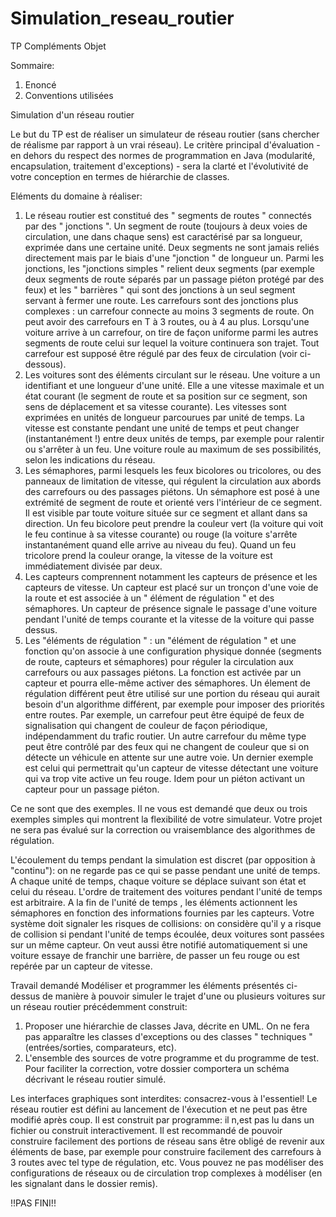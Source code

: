 # Simulation_reseau_routier
TP Compléments Objet

Sommaire:
  1) Enoncé
  2) Conventions utilisées

Simulation d'un réseau routier

Le but du TP est de réaliser un simulateur de réseau routier (sans chercher de réalisme par rapport à un vrai réseau). Le critère principal d'évaluation - en dehors du respect des normes de programmation en Java (modularité, encapsulation, traitement d'exceptions) - sera la clarté et l'évolutivité de votre conception en termes de hiérarchie de classes.

Eléments du domaine à réaliser:

1. Le réseau routier est constitué des " segments de routes " connectés par des " jonctions ". Un segment de route (toujours à deux voies de circulation, une dans chaque sens) est caractérisé par sa longueur, exprimée dans une certaine unité. Deux segments ne sont jamais reliés directement mais par le biais d'une "jonction " de longueur un. Parmi les jonctions, les "jonctions simples " relient deux segments (par exemple deux segments de route séparés par un passage piéton protégé par des feux) et les " barrières " qui sont des jonctions à un seul segment servant à fermer une route. Les carrefours sont des jonctions plus complexes : un carrefour connecte au moins 3 segments de route. On peut avoir des carrefours en T à 3 routes, ou à 4 au plus. Lorsqu'une voiture arrive à un carrefour, on tire de façon uniforme parmi les autres segments de route celui sur lequel la voiture continuera son trajet. Tout carrefour est supposé être régulé par des feux de circulation (voir ci-dessous).
2. Les voitures sont des éléments circulant sur le réseau. Une voiture a un identifiant et une longueur d'une unité. Elle a une vitesse maximale et un état courant (le segment de route et sa position sur ce segment, son sens de déplacement et sa vitesse courante). Les vitesses sont exprimées en unités de longueur parcourues par unité de temps. La vitesse est constante pendant une unité de temps et peut changer (instantanément !) entre deux unités de temps, par exemple pour ralentir ou s'arrêter à un feu. Une voiture roule au maximum de ses possibilités, selon les indications du réseau.
3. Les sémaphores, parmi lesquels les feux bicolores ou tricolores, ou des panneaux de limitation de vitesse, qui régulent la circulation aux abords des carrefours ou des passages piétons. Un sémaphore est posé à une extrémité de segment de route et orienté vers l'intérieur de ce segment. Il est visible par toute voiture située sur ce segment et allant dans sa direction. Un feu bicolore peut prendre la couleur vert (la voiture qui voit le feu continue à sa vitesse courante) ou rouge (la voiture s'arrête instantanément quand elle arrive au niveau du feu). Quand un feu tricolore prend la couleur orange, la vitesse de la voiture est immédiatement divisée par deux.
4. Les capteurs comprennent notamment les capteurs de présence et les capteurs de vitesse. Un capteur est placé sur un tronçon d'une voie de la route et est associée à un " élément de régulation " et des sémaphores. Un capteur de présence signale le passage d'une voiture pendant l'unité de temps courante et la vitesse de la voiture qui passe dessus.
5. Les "éléments de régulation " : un "élément de régulation " et une fonction qu'on associe à une configuration physique donnée (segments de route, capteurs et sémaphores) pour réguler la circulation aux carrefours ou aux passages piétons. La fonction est activée par un capteur et pourra elle-même activer des sémaphores. Un élement de régulation différent peut être utilisé sur une portion du réseau qui aurait besoin d'un algorithme différent, par exemple pour imposer des priorités entre routes. Par exemple, un carrefour peut être équipé de feux de signalisation qui changent de couleur de façon périodique, indépendamment du trafic routier. Un autre carrefour du même type peut être contrôlé par des feux qui ne changent de couleur que si on détecte un véhicule en attente sur une autre voie. Un dernier exemple est celui qui permettrait qu'un capteur de vitesse détectant une voiture qui va trop vite active un feu rouge. Idem pour un piéton activant un capteur pour un passage piéton.

Ce ne sont que des exemples. Il ne vous est demandé que deux ou trois exemples simples qui montrent la flexibilité de votre simulateur. Votre projet ne sera pas évalué sur la correction ou vraisemblance des algorithmes de régulation.

L'écoulement du temps pendant la simulation est discret (par opposition à "continu"): on ne regarde pas ce qui se passe pendant une unité de temps. A chaque unité de temps, chaque voiture se déplace suivant son état et celui du réseau. L'ordre de traitement des voitures pendant l'unité de temps est arbitraire. A la fin de l'unité de temps , les éléments actionnent les sémaphores en fonction des informations fournies par les capteurs. Votre système doit signaler les risques de collisions: on considère qu'il y a risque de collision si pendant l'unité de temps écoulée, deux voitures sont passées sur un même capteur. On veut aussi être notifié automatiquement si une voiture essaye de franchir une barrière, de passer un feu rouge ou est repérée par un capteur de vitesse.

Travail demandé
Modéliser et programmer les éléments présentés ci-dessus de manière à pouvoir simuler le trajet d'une ou plusieurs voitures sur un réseau routier précédemment construit:
1. Proposer une hiérarchie de classes Java, décrite en UML. On ne fera pas apparaître les classes d'exceptions ou des classes " techniques " (entrées/sorties, comparateurs, etc).
2. L'ensemble des sources de votre programme et du programme de test. Pour faciliter la correction, votre dossier comportera un schéma décrivant le réseau routier simulé.

Les interfaces graphiques sont interdites: consacrez-vous à l'essentiel! Le réseau routier est défini au lancement de l'éxecution et ne peut pas être modifié après coup. Il est construit par programme: il n,est pas lu dans un fichier ou construit interactivement. Il est recommandé de pouvoir construire facilement des portions de réseau sans être obligé de revenir aux éléments de base, par exemple pour construire facilement des carrefours à 3 routes avec tel type de régulation, etc. Vous pouvez ne pas modéliser des configurations de réseaux ou de circulation trop complexes à modéliser (en les signalant dans le dossier remis).

!!PAS FINI!!

